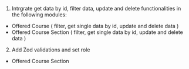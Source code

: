 1. Intrgrate get data by id, filter data, update and delete functionalities in the following modules:

- Offered Course ( filter, get single data by id, update and delete data )
- Offered Course Section ( filter, get single data by id, update and delete data )

2. Add Zod validations and set role

- Offered Course Section
